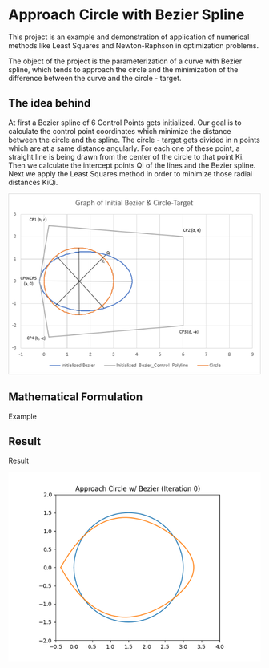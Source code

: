 # Approach Circle with Bezier Spline

This project is an example and demonstration of application of numerical methods like Least Squares and Newton-Raphson
in optimization problems. 

The object of the project is the parameterization of a curve with Bezier spline, which tends to approach the circle and
the minimization of the difference between the curve and the circle - target.

## The idea behind

At first a Bezier spline of 6 Control Points gets initialized. Our goal is to calculate the control point coordinates
which minimize the distance between the circle and the spline. The circle - target gets divided in n points which are at
a same distance angularly. For each one of these point, a straight line is being drawn from the center of the circle to
that point Ki. Then we calculate the intercept points Qi of the lines and the Bezier spline. Next we apply the Least
Squares method in order to minimize those radial distances KiQi.

![The idea behind](readme/idea.png)

## Mathematical Formulation

Example

## Result

Result

![Result](readme/animation.gif)
